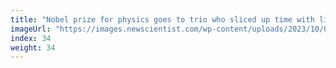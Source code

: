 ```yaml
---
title: "Nobel prize for physics goes to trio who sliced up time with light"
imageUrl: "https://images.newscientist.com/wp-content/uploads/2023/10/03110157/SEI_174410760.jpg?width=600"
index: 34
weight: 34
---
```

